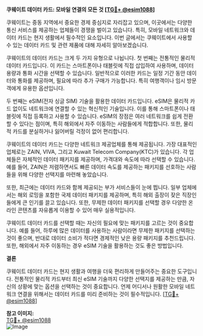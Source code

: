 **쿠웨이트 데이터 카드: 모바일 연결의 모든 것 [[TG💪+ @esim1088](https://t.me/s/esim1088)]**

쿠웨이트는 중동 지역에서 중요한 경제 중심지로 자리잡고 있으며, 이곳에서는 다양한 통신 서비스를 제공하는 업체들이 경쟁을 벌이고 있습니다. 특히, 모바일 네트워크와 데이터 카드는 현지 생활에서 필수적인 요소입니다. 이번 글에서는 쿠웨이트에서 사용할 수 있는 데이터 카드 및 관련 제품에 대해 자세히 알아보겠습니다.

쿠웨이트의 데이터 카드는 크게 두 가지 유형으로 나뉩니다. 첫 번째는 전통적인 물리적 데이터 카드입니다. 이 카드는 스마트폰이나 태블릿에 직접 삽입하여 사용하며, 데이터 용량과 통화 시간을 선택할 수 있습니다. 일반적으로 이러한 카드는 일정 기간 동안 데이터와 통화를 제공하며, 필요에 따라 추가 구매가 가능합니다. 특히 여행객이나 임시 방문객에게 유용한 옵션입니다.

두 번째는 eSIM(전자 싱글 SIM) 기술을 활용한 데이터 카드입니다. eSIM은 물리적 카드 없이도 네트워크에 연결할 수 있는 혁신적인 기술입니다. 이를 통해 스마트폰이나 태블릿에 직접 등록하고 사용할 수 있습니다. eSIM의 장점은 여러 네트워크를 쉽게 전환할 수 있다는 점이며, 특히 해외에서 자주 이동하는 사람들에게 적합합니다. 또한, 물리적 카드를 분실하거나 잃어버릴 걱정이 없어 편리합니다.

쿠웨이트의 데이터 카드는 다양한 네트워크 제공업체를 통해 제공됩니다. 가장 대표적인 업체로는 ZAIN, VIVA, 그리고 Kuwait Telecom Company(KTC)가 있습니다. 각 업체들은 자체적인 데이터 패키지를 제공하며, 가격대와 속도에 따라 선택할 수 있습니다. 예를 들어, ZAIN은 저렴하면서도 빠른 데이터 속도를 제공하는 패키지를 선호하는 사람들을 위해 다양한 선택지를 마련해 놓았습니다.

또한, 최근에는 데이터 카드와 함께 제공되는 부가 서비스들이 눈에 띕니다. 일부 업체에서는 해외 로밍을 포함한 국제 데이터 패키지를 제공하며, 특히 해외 출장이 잦은 직장인들에게 큰 인기를 끌고 있습니다. 또한, 무제한 데이터 패키지를 선택할 경우 다양한 온라인 콘텐츠를 자유롭게 이용할 수 있어 매우 실용적입니다.

쿠웨이트 데이터 카드를 선택할 때는 자신의 필요에 맞는 패키지를 고르는 것이 중요합니다. 예를 들어, 하루에 많은 데이터를 사용하는 사람이라면 무제한 패키지를 선택하는 것이 좋으며, 반대로 데이터 소비가 적다면 경제적인 낮은 용량 패키지를 추천드립니다. 또한, 해외에서 자주 이동하는 경우 eSIM 기술을 활용하는 것도 좋은 방법입니다.

**결론**

쿠웨이트 데이터 카드는 현지 생활과 여행을 더욱 편리하게 만들어주는 중요한 도구입니다. 전통적인 물리적 카드부터 최신 eSIM 기술까지 다양한 선택지를 제공하는 만큼, 자신의 상황에 맞는 옵션을 선택하는 것이 중요합니다. 언제 어디서나 원활한 모바일 네트워크 연결을 위해서는 데이터 카드를 미리 준비하는 것이 필수적입니다. [[TG💪+ @esim1088](https://t.me/s/esim1088)]

**참고 이미지:**  
[TG💪+ @esim1088](https://t.me/s/esim1088)  
![Image](https://i.postimg.cc/Y0z9fWf4/image.png)